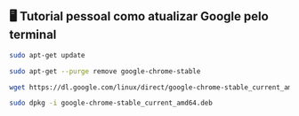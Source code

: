 ## 🖥️   Tutorial pessoal como atualizar Google pelo terminal

```  bash
sudo apt-get update        
```

```  bash
sudo apt-get --purge remove google-chrome-stable               
```
```  bash
wget https://dl.google.com/linux/direct/google-chrome-stable_current_amd64.deb               
```

```  bash
sudo dpkg -i google-chrome-stable_current_amd64.deb                
```
